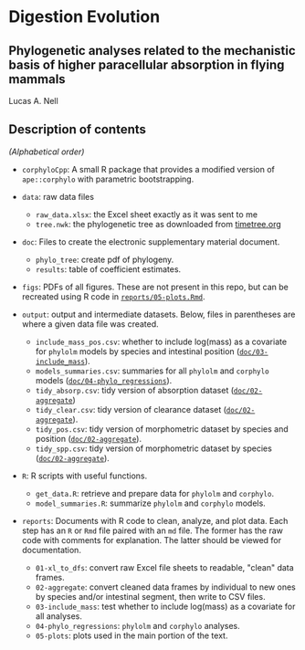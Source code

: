 Digestion Evolution
========

Phylogenetic analyses related to the mechanistic basis of higher paracellular absorption in flying mammals
-------

Lucas A. Nell



## Description of contents

*(Alphabetical order)*

* `corphyloCpp`: A small R package that provides a modified version of `ape::corphylo`
  with parametric bootstrapping.

* `data`: raw data files
    - `raw_data.xlsx`: the Excel sheet exactly as it was sent to me
    - `tree.nwk`: the phylogenetic tree as downloaded from
      [timetree.org](http://timetree.org/)

* `doc`: Files to create the electronic supplementary material document.
    - `phylo_tree`: create pdf of phylogeny.
    - `results`: table of coefficient estimates.


* `figs`: PDFs of all figures. These are not present in this repo, but can be
  recreated using R code in [`reports/05-plots.Rmd`](reports/05-plots.Rmd).

* `output`: output and intermediate datasets. Below, files in parentheses are where
  a given data file was created.
    - `include_mass_pos.csv`: whether to include log(mass) as a covariate for `phylolm`
      models by species and intestinal position
      ([`doc/03-include_mass`](doc/03-include_mass.md)).
    - `models_summaries.csv`: summaries for all `phylolm` and `corphylo` models
      ([`doc/04-phylo_regressions`](doc/04-phylo_regressions.md)).
    - `tidy_absorp.csv`: tidy version of absorption dataset
      ([`doc/02-aggregate`](doc/02-aggregate.md))
    - `tidy_clear.csv`: tidy version of clearance dataset 
      ([`doc/02-aggregate`](doc/02-aggregate.md)).
    - `tidy_pos.csv`: tidy version of morphometric dataset by species and position
      ([`doc/02-aggregate`](doc/02-aggregate.md)).
    - `tidy_spp.csv`: tidy version of morphometric dataset by species
      ([`doc/02-aggregate`](doc/02-aggregate.md)).

* `R`: R scripts with useful functions.
    - `get_data.R`: retrieve and prepare data for `phylolm` and `corphylo`.
    - `model_summaries.R`: summarize `phylolm` and `corphylo` models.

* `reports`: Documents with R code to clean, analyze, and plot data.
  Each step has an `R` or `Rmd` file paired with an `md` file.
  The former has the raw code with comments for explanation.
  The latter should be viewed for documentation.
    - `01-xl_to_dfs`: convert raw Excel file sheets to readable, "clean" data frames.
    - `02-aggregate`: convert cleaned data frames by individual to new ones by species
      and/or intestinal segment, then write to CSV files.
    - `03-include_mass`: test whether to include log(mass) as a covariate for all 
      analyses.
    - `04-phylo_regressions`: `phylolm` and `corphylo` analyses.
    - `05-plots`: plots used in the main portion of the text.

